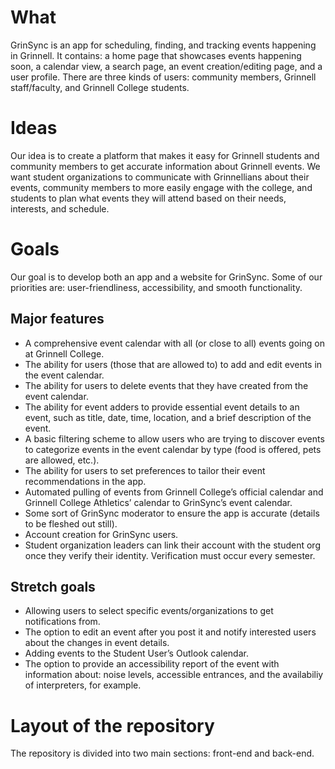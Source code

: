 # What #
GrinSync is an app for scheduling, finding, and tracking events happening in Grinnell. It contains: a home page that showcases events happening soon, a calendar view, a search page, an event creation/editing page, and a user profile. There are three kinds of users: community members, Grinnell staff/faculty, and Grinnell College students. 

# Ideas #
Our idea is to create a platform that makes it easy for Grinnell students and community members to get accurate information about Grinnell events. We want student organizations to communicate with Grinnellians about their events, community members to more easily engage with the college, and students to plan what events they will attend based on their needs, interests, and schedule.

# Goals #
Our goal is to develop both an app and a website for GrinSync. Some of our priorities are: user-friendliness, accessibility, and smooth functionality.
## Major features ##

- A comprehensive event calendar with all (or close to all) events going on at Grinnell College.
- The ability for users (those that are allowed to) to add and edit events in the event calendar.
- The ability for users to delete events that they have created from the event calendar.
- The ability for event adders to provide essential event details to an event, such as title, date, time, location, and a brief description of the event.
- A basic filtering scheme to allow users who are trying to discover events to categorize events in the event calendar by type (food is offered, pets are allowed, etc.).
- The ability for users to set preferences to tailor their event recommendations in the app. 
- Automated pulling of events from Grinnell College’s official calendar and Grinnell College Athletics’ calendar to GrinSync’s event calendar. 
- Some sort of GrinSync moderator to ensure the app is accurate (details to be fleshed out still). 
- Account creation for GrinSync users.
- Student organization leaders can link their account with the student org once they verify their identity. Verification must occur every semester. 

## Stretch goals ##

- Allowing users to select specific events/organizations to get notifications from.
- The option to edit an event after you post it and notify interested users about the changes in event details.
- Adding events to the Student User’s Outlook calendar.
- The option to provide an accessibility report of the event with information about: noise levels, accessible entrances, and the availabiliy of interpreters, for example.


# Layout of the repository #
The repository is divided into two main sections: front-end and back-end.
